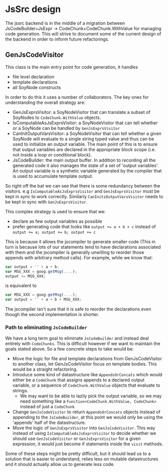 # JsSrc design

The jssrc backend is in the middle of a migration between JsCodeBuilder+JsExpr
-> CodeChunk+CodeChunk.WithValue for managing code generation. This will strive
to document some of the current design of the backend in order to inform future
refactorings.

## GenJsCodeVisitor

This class is the main entry point for code generation, it handles

*   file level declaration
*   template declarations
*   all SoyNode constructs

In order to do this it uses a number of collaborators. The key ones for
understanding the overall strategy are:

*   GenJsExprsVisitor: a SoyNodeVisitor that can translate a subset of SoyNodes
    to `CodeChunk.WithValue` objects.
*   IsComputableAsJsExprsVisitor: a SoyNodeVisitor that can tell whether or a
    SoyNode can be handled by `GenJsExprsVisitor`
*   CanInitOutputVarsVisitor: a SoyNodeVisitor that can tell whether a given
    SoyNode will evaluate to a single string typed value and thus can be used to
    initialize an output variable. The main point of this is to ensure that
    output variables are declared in the appropriate block scope (i.e. not
    inside a loop or conditional block).
*   JsCodeBuilder: the main output buffer. In addition to recording all the
    generated code it also manages the state of a set of 'output variables'. An
    output variable is a synthetic variable generated by the compiler that is
    used to accumulate template output.

So right off the bat we can see that there is some redundancy between the
visitors. e.g `IsComputableAsJsExprsVisitor` and `GenJsExprsVisitor` must be
kept in sync to work correctly. Similarly `CanInitiOutputVarsVisitor` needs to
be kept in sync with `GenJsExprsVisitor`.

This complex strategy is used to ensure that we:

*   declare as few output variables as possible
*   prefer generating code that looks like `output += a + b + c` instead of
    `output += a; output += b; output += c`

This is because it allows the jscompiler to generate smaller code (This in turn
is because lots of our statements tend to have declarations associated with them
and the jscompiler is generally unwilling to reorder those appends with
arbitrary method calls). For example, while we know that:

```js
var output = '' + a + b;
var MSG_XXX = goog.getMsg(....);
output += MSG_XXX;
```

is equivalent to

```js
var MSG_XXX = goog.getMsg(....);
var output = '' + a + b + MSG_XXX;
```

The jscompiler isn't sure that it is safe to reorder the declarations even though
the second implementation is shorter.

### Path to eliminating `JsCodeBuilder`

We have a long term goal to eliminate `JsCodeBuilder` and instead deal entirely
with `CodeChunks`. This is difficult however if we want to maintain the goals
stated above. So a few concrete steps to take would be:

*   Move the logic for file and template declarations from GenJsCodeVisitor to
    another class, let GenJsCodeVisitor focus on template bodies. This would be
    a straight refactoring.
*   Introduce some kind of datastructure like `AppendsOrConcats` which would
    either be a `CodeChunk` that assigns appends to a declared output variable,
    or a sequence of `CodeChunk.WithValue` objects that evaluate to strings.
    *   We may want to be able to lazily pick the output variable, so we may
        need something like a `Function<CodeChunk.WithValue, CodeChunk>` instead
        of just a `CodeChunk`
*   Change `GenJsCodeVisitor` to return `AppendsOrConcats` objects instead of
    appending to the `JsCodeBuilder`, at this point we would only be using the
    'appends' half of the datastructure.
*   Move the logic of `GenJsExprsVisitor` into `GenJsCodeVisitor`. This way
    instead of using `IsComputableAsJsExprsVisitor` to decide whether we should
    use `GenJsCodeVisitor` or `GenJsExprsVisitor` for a given expression, it
    would just become if statements inside the `visit` methods.

Some of these steps might be pretty difficult, but it should lead us to a
solution that is easier to understand, relies less on mutable datastructures and
it should actually allow us to generate less code.
